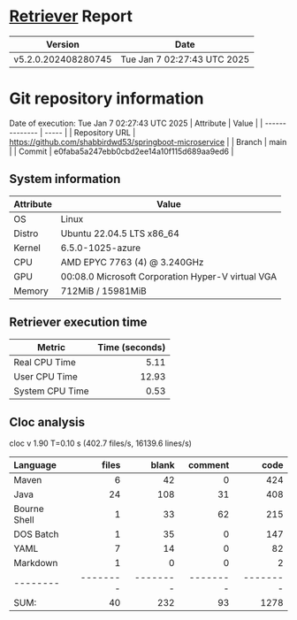 # [Retriever](https://github.com/PalladioSimulator/Palladio-ReverseEngineering-Retriever) Report
| Version | Date |
| ------- | ---- |
| v5.2.0.202408280745 | Tue Jan  7 02:27:43 UTC 2025 |

# Git repository information
Date of execution: Tue Jan  7 02:27:43 UTC 2025
|    Attribute   | Value |
| -------------- | ----- |
| Repository URL | https://github.com/shabbirdwd53/springboot-microservice |
| Branch         | main |
| Commit         | e0faba5a247ebb0cbd2ee14a10f115d689aa9ed6 |


## System information
| Attribute | Value |
| --------- | ----- |
| OS | Linux  |
| Distro | Ubuntu 22.04.5 LTS x86_64  |
| Kernel | 6.5.0-1025-azure  |
| CPU | AMD EPYC 7763 (4) @ 3.240GHz  |
| GPU | 00:08.0 Microsoft Corporation Hyper-V virtual VGA  |
| Memory | 712MiB / 15981MiB  |

## Retriever execution time
| Metric | Time (seconds) |
| --- | ---: |
| Real CPU Time | 5.11 |
| User CPU Time | 12.93 |
| System CPU Time | 0.53 |
<!--
Explainations:
- __Real CPU Time__: actual time the command has run (can be less than total time spent in user and system mode for multi-threaded processes)
- __User CPU Time__: time the command has spent running in user mode
- __System CPU Time__: time the command has spent running in system or kernel mode
-->

## Cloc analysis
cloc v 1.90  T=0.10 s (402.7 files/s, 16139.6 lines/s)

Language|files|blank|comment|code
:-------|-------:|-------:|-------:|-------:
Maven|6|42|0|424
Java|24|108|31|408
Bourne Shell|1|33|62|215
DOS Batch|1|35|0|147
YAML|7|14|0|82
Markdown|1|0|0|2
--------|--------|--------|--------|--------
SUM:|40|232|93|1278
